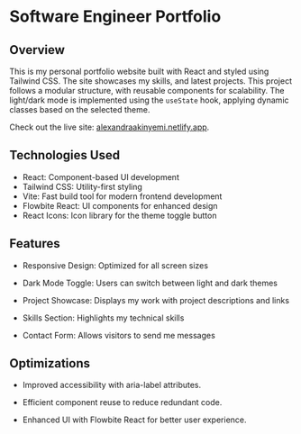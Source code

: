 # Software Engineer Portfolio 

## Overview

This is my personal portfolio website built with React and styled using Tailwind CSS. The site showcases my skills, and latest projects. This project follows a modular structure, with reusable components for scalability. The light/dark mode is implemented using the ``useState`` hook, applying dynamic classes based on the selected theme.

Check out the live site: [alexandraakinyemi.netlify.app](https://alexandraakinyemi.netlify.app).


## Technologies Used
- React: Component-based UI development
- Tailwind CSS: Utility-first styling
- Vite: Fast build tool for modern frontend development
- Flowbite React: UI components for enhanced design
- React Icons: Icon library for the theme toggle button


## Features
- Responsive Design: Optimized for all screen sizes

- Dark Mode Toggle: Users can switch between light and dark themes

- Project Showcase: Displays my work with project descriptions and links

- Skills Section: Highlights my technical skills

- Contact Form: Allows visitors to send me messages

## Optimizations
- Improved accessibility with aria-label attributes.

- Efficient component reuse to reduce redundant code.

- Enhanced UI with Flowbite React for better user experience.

<!-- ## Running The Project

1. Clone the repo: ```git clone```

2. Navigate to project directory: ```cd swe-portfolio-v2```

3. Install Dependecies: ```npm install```

4. Start application: ```npm run dev``` -->